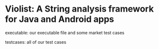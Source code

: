 # Violist: A String analysis framework for Java and Android apps

executable: our executable file and some market test cases

testcases: all of our test cases

